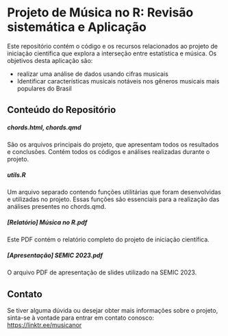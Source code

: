 # Projeto de Música no R: Revisão sistemática e Aplicação

Este repositório contém o código e os recursos relacionados ao projeto de iniciação científica que explora a interseção entre estatística e música.
Os objetivos desta aplicação são:
- realizar uma análise de dados usando cifras musicais
- Identificar características musicais notáveis nos gêneros musicais mais populares do Brasil


## Conteúdo do Repositório

##### chords.html, chords.qmd
São os arquivos principais do projeto, que apresentam todos os resultados e conclusões.
Contém todos os códigos e análises realizadas durante o projeto.

##### utils.R
Um arquivo separado contendo funções utilitárias que foram desenvolvidas e utilizadas no projeto.
Essas funções são essenciais para a realização das análises presentes no chords.qmd.

##### [Relatório] Música no R.pdf
Este PDF contém o relatório completo do projeto de iniciação científica.

##### [Apresentação] SEMIC 2023.pdf
O arquivo PDF de apresentação de slides utilizado na SEMIC 2023.


## Contato
Se tiver alguma dúvida ou desejar obter mais informações sobre o projeto, sinta-se à vontade para entrar em contato conosco:
https://linktr.ee/musicanor
